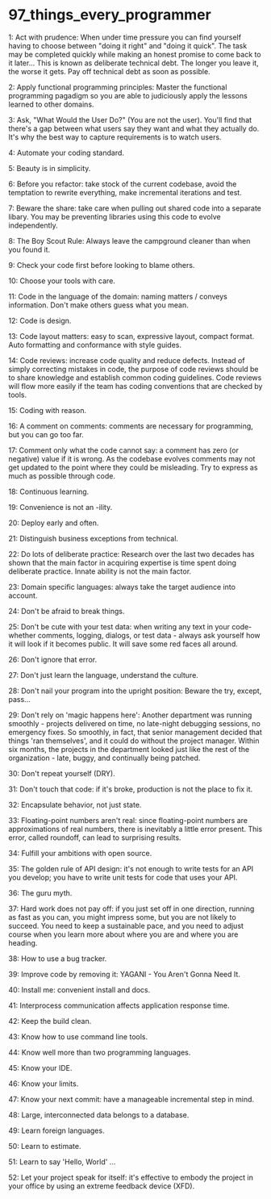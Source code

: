 # 97_things_every_programmer

1:  Act with prudence: When under time pressure you can find yourself having to choose between "doing it right" and "doing it quick". The task may be completed quickly while making an honest promise to come back to it later... This is known as deliberate technical debt. The longer you leave it, the worse it gets. Pay off technical debt as soon as possible.

2: Apply functional programming principles: Master the functional programming pagadigm so you are able to judiciously apply the lessons learned to other domains.

3: Ask, "What Would the User Do?" (You are not the user). You'll find that there's a gap between what users say they want and what they actually do.  It's why the best way to capture requirements is to watch users.

4: Automate your coding standard.

5: Beauty is in simplicity.

6: Before you refactor: take stock of the current codebase, avoid the temptation to rewrite everything, make incremental iterations and test.

7: Beware the share: take care when pulling out shared code into a separate libary. You may be preventing libraries using this code to evolve independently.

8: The Boy Scout Rule: Always leave the campground cleaner than when you found it.

9: Check your code first before looking to blame others.

10: Choose your tools with care.

11: Code in the language of the domain: naming matters / conveys information. Don't make others guess what you mean.

12: Code is design.

13: Code layout matters: easy to scan, expressive layout, compact format. Auto formatting and conformance with style guides.

14: Code reviews: increase code quality and reduce defects. Instead of simply correcting mistakes in code, the purpose of code reviews should be to share knowledge and establish common coding guidelines. Code reviews will flow more easily if the team has coding conventions that are checked by tools.

15: Coding with reason.

16: A comment on comments: comments are necessary for programming, but you can go too far.

17: Comment only what the code cannot say: a comment has zero (or negative) value if it is wrong. As the codebase evolves comments may not get updated to the point where they could be misleading. Try to express as much as possible through code.

18: Continuous learning. 

19: Convenience is not an -ility.

20: Deploy early and often.

21: Distinguish business exceptions from technical.

22: Do lots of deliberate practice: Research over the last two decades has shown that the main factor in acquiring expertise is time spent doing deliberate practice. Innate ability is not the main factor.

23: Domain specific languages: always take the target audience into account.

24: Don't be afraid to break things.

25: Don't be cute with your test data: when writing any text in your code- whether comments, logging, dialogs, or test data - always ask yourself how it will look if it becomes public. It will save some red faces all around.

26: Don't ignore that error.

27: Don't just learn the language, understand the culture.

28: Don't nail your program into the upright position: Beware the try, except, pass...

29: Don't rely on 'magic happens here': Another department was running smoothly - projects delivered on time, no late-night debugging sessions, no emergency fixes. So smoothly, in fact, that senior management decided that things 'ran themselves', and it could do without the project manager. Within six months, the projects in the department looked just like the rest of the organization - late, buggy, and continually being patched.

30: Don't repeat yourself (DRY).

31: Don't touch that code: if it's broke, production is not the place to fix it.

32: Encapsulate behavior, not just state.

33: Floating-point numbers aren't real: since floating-point numbers are approximations of real numbers, there is inevitably a little error present. This error, called roundoff, can lead to surprising results.

34: Fulfill your ambitions with open source.

35: The golden rule of API design: it's not enough to write tests for an API you develop; you have to write unit tests for code that uses your API.

36: The guru myth.

37: Hard work does not pay off: if you just set off in one direction, running as fast as you can, you might impress some, but you are not likely to succeed. You need to keep a sustainable pace, and you need to adjust course when you learn more about where you are and where you are heading.

38: How to use a bug tracker.

39: Improve code by removing it: YAGANI - You Aren't Gonna Need It.

40: Install me: convenient install and docs.

41: Interprocess communication affects application response time.

42: Keep the build clean.

43: Know how to use command line tools.

44: Know well more than two programming languages.

45: Know your IDE.

46: Know your limits.

47: Know your next commit: have a manageable incremental step in mind.

48: Large, interconnected data belongs to a database.

49: Learn foreign languages.

50: Learn to estimate.

51: Learn to say 'Hello, World' ...

52: Let your project speak for itself: it's effective to embody the project in your office by using an extreme feedback device (XFD).
